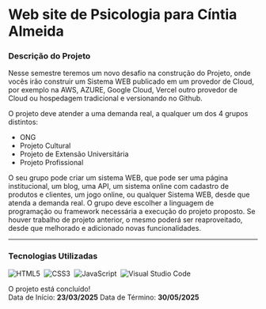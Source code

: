 # Web site de Psicologia para Cíntia Almeida

<h3>Descrição do Projeto</h3>
Nesse semestre teremos um novo desafio na construção do Projeto, onde vocês irão construir um Sistema WEB publicado em um provedor de Cloud, por exemplo na AWS, AZURE, Google Cloud, Vercel outro provedor de Cloud ou hospedagem tradicional e versionando no Github.

O projeto deve atender a uma demanda real, a qualquer um dos 4 grupos distintos:
<ul>
  <li>ONG</li>
  <li>Projeto Cultural</li>
  <li>Projeto de Extensão Universitária</li>
  <li>Projeto Profissional</li>
</ul>

O seu grupo pode criar um sistema WEB, que pode ser uma página institucional, um blog, uma API, um sistema online com cadastro de produtos e clientes, um jogo online, ou qualquer Sistema WEB, desde que atenda a demanda real.
O grupo deve escolher a linguagem de programação ou framework necessária a execução do projeto proposto.
Se houver trabalho de projeto anterior, o mesmo poderá ser reaproveitado, desde que melhorado e adicionado novas funcionalidades.
<hr>

<h3>Tecnologias Utilizadas</h3>

![HTML5](https://img.shields.io/badge/HTML5-E34F26?style=for-the-badge&logo=html5&logoColor=white)&nbsp;
![CSS3](https://img.shields.io/badge/CSS3-1572B6?style=for-the-badge&logo=css3&logoColor=white)&nbsp;
![JavaScript](https://img.shields.io/badge/JavaScript-F7DF1E?style=for-the-badge&logo=javascript&logoColor=black)&nbsp;
![Visual Studio Code](https://img.shields.io/badge/VS%20Code-0078D7?style=for-the-badge&logo=visual-studio-code&logoColor=white)&nbsp;

O projeto está concluído!
<br>
Data de Início: <strong>23/03/2025</strong>
Data de Término: <strong>30/05/2025</strong>
